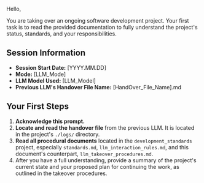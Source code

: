 Hello,

You are taking over an ongoing software development project. Your first task is to read the provided documentation to fully understand the project's status, standards, and your responsibilities.

## Session Information

* **Session Start Date:** [YYYY.MM.DD]
* **Mode:** [LLM_Mode]
* **LLM Model Used:** [LLM_Model]
* **Previous LLM's Handover File Name:** [HandOver_File_Name].md

## Your First Steps

1.  **Acknowledge this prompt.**
2.  **Locate and read the handover file** from the previous LLM. It is located in the project's `./logs/` directory.
3.  **Read all procedural documents** located in the `development_standards` project, especially `standards.md`, `llm_interaction_rules.md`, and this document's counterpart, `llm_takeover_procedures.md`.
4.  After you have a full understanding, provide a summary of the project's current state and your proposed plan for continuing the work, as outlined in the takeover procedures.